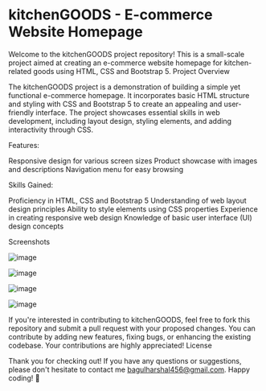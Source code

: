 # kitchenGOODS - E-commerce Website Homepage

Welcome to the kitchenGOODS project repository! This is a small-scale project aimed at creating an e-commerce website homepage for kitchen-related goods using HTML, CSS and Bootstrap 5.
Project Overview

The kitchenGOODS project is a demonstration of building a simple yet functional e-commerce homepage. It incorporates basic HTML structure and styling with CSS and Bootstrap 5 to create an appealing and user-friendly interface. The project showcases essential skills in web development, including layout design, styling elements, and adding interactivity through CSS.
 
 Features:

 Responsive design for various screen sizes
 Product showcase with images and descriptions
 Navigation menu for easy browsing

   
 Skills Gained:

 Proficiency in HTML, CSS and Bootstrap 5
 Understanding of web layout design principles
 Ability to style elements using CSS properties
 Experience in creating responsive web design
 Knowledge of basic user interface (UI) design concepts

 Screenshots

 ![image](https://github.com/harsh4042/ecommerce/assets/106963882/66ff6a42-9cfe-4867-8522-a8c14db55814)

 ![image](https://github.com/harsh4042/ecommerce/assets/106963882/e9c29e92-bfd6-41e7-a53e-2de14aa0f999)

 ![image](https://github.com/harsh4042/ecommerce/assets/106963882/0b9f5f85-1f2c-4927-9af5-93985e8e4a45)

 ![image](https://github.com/harsh4042/ecommerce/assets/106963882/acdf1ecf-0458-482a-b4da-a9bc06d134c4)


 

 

If you're interested in contributing to kitchenGOODS, feel free to fork this repository and submit a pull request with your proposed changes. You can contribute by adding new features, fixing bugs, or enhancing the existing codebase. Your contributions are highly appreciated!
License

Thank you for checking out! If you have any questions or suggestions, please don't hesitate to contact me bagulharshal456@gmail.com. Happy coding! 🚀
